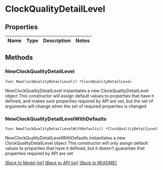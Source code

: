 # ClockQualityDetailLevel

## Properties

Name | Type | Description | Notes
------------ | ------------- | ------------- | -------------

## Methods

### NewClockQualityDetailLevel

`func NewClockQualityDetailLevel() *ClockQualityDetailLevel`

NewClockQualityDetailLevel instantiates a new ClockQualityDetailLevel object
This constructor will assign default values to properties that have it defined,
and makes sure properties required by API are set, but the set of arguments
will change when the set of required properties is changed

### NewClockQualityDetailLevelWithDefaults

`func NewClockQualityDetailLevelWithDefaults() *ClockQualityDetailLevel`

NewClockQualityDetailLevelWithDefaults instantiates a new ClockQualityDetailLevel object
This constructor will only assign default values to properties that have it defined,
but it doesn't guarantee that properties required by API are set


[[Back to Model list]](../README.md#documentation-for-models) [[Back to API list]](../README.md#documentation-for-api-endpoints) [[Back to README]](../README.md)


